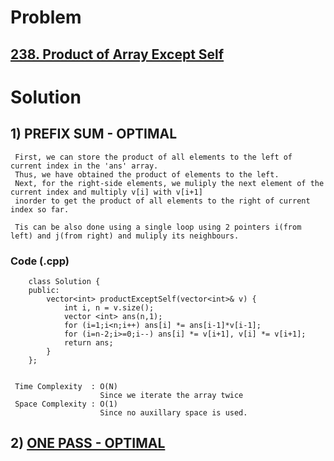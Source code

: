 # Problem

## [238. Product of Array Except Self](https://leetcode.com/problems/product-of-array-except-self/)


# Solution 

## 1) PREFIX SUM - OPTIMAL

     First, we can store the product of all elements to the left of current index in the 'ans' array.
     Thus, we have obtained the product of elements to the left.
     Next, for the right-side elements, we muliply the next element of the current index and multiply v[i] with v[i+1] 
     inorder to get the product of all elements to the right of current index so far.
       
     Tis can be also done using a single loop using 2 pointers i(from left) and j(from right) and muliply its neighbours.  
     
   ### Code (.cpp)
   
        class Solution {
        public:
            vector<int> productExceptSelf(vector<int>& v) {
                int i, n = v.size();
                vector <int> ans(n,1);
                for (i=1;i<n;i++) ans[i] *= ans[i-1]*v[i-1];
                for (i=n-2;i>=0;i--) ans[i] *= v[i+1], v[i] *= v[i+1];
                return ans;
            }
        };
     
     
     Time Complexity  : O(N) 
                        Since we iterate the array twice
     Space Complexity : O(1)
                        Since no auxillary space is used.
        

## 2) [ONE PASS - OPTIMAL](https://leetcode.com/problems/product-of-array-except-self/discuss/1597994/C%2B%2BPython-4-Simple-Solutions-w-Explanation-or-Prefix-and-Suffix-product-O(1)-space-approach)
